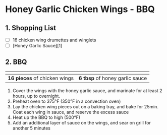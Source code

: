 # Honey Garlic Chicken Wings - BBQ

## 1. Shopping List
- [ ] 16 chicken wing drumettes and winglets
- [ ] [Honey Garlic Sauce][1]

## 2. BBQ
|<!-- -->|<!-- -->|
|---|---|
| **16 pieces** of chicken wings | **6 tbsp** of honey garlic sauce |

1. Cover the wings with the honey garlic sauce, and marinate for at least 2 hours, up to overnight.
2. Preheat oven to 375°F (350°F in a convection oven)
3. Lay the chicken wing pieces out on a baking tray, and bake for 25min. Coat each wing in sauce, and reserve the excess sauce
4. Heat up the BBQ to high (500°F)
5. Add an additional layer of sauce on the wings, and sear on grill for another 5 minutes
